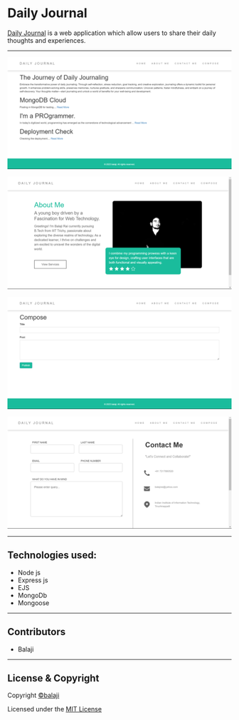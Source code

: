 # Daily Journal

[Daily Journal](https://balajirai-dailyjournal.onrender.com/) is a web application which allow users to share their daily thoughts and experiences.

---

<p align="center">
<img src="images/home.png">
</p>

<p align="center">
<img src="images/about.png">
</p>

<p align="center">
<img src="images/compose.png">
</p>

<p align="center">
<img src="images/contact.png">
</p>

---

## Technologies used:

- Node js
- Express js
- EJS
- MongoDb
- Mongoose

---

## Contributors

- Balaji

---

## License & Copyright

Copyright [©balaji](https://github.com/balajirai)

Licensed under the [MIT License](LICENSE)
